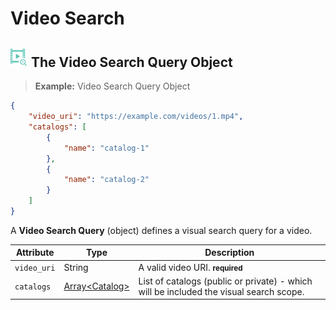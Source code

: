 
# Video Search

## <img src="images/video-search_icon.png" alt="video-search_icon" width="28px" height="auto"> The Video Search Query Object

> **Example:** Video Search Query Object

```json
{
	"video_uri": "https://example.com/videos/1.mp4",
	"catalogs": [
	    {
	        "name": "catalog-1"
	    },
	    {
	        "name": "catalog-2"
	    }
	]
}
```

A **Video Search Query** (object) defines a visual search query for a video.

Attribute 		| Type 										| Description
------- 		| -------									| -------
`video_uri` 	| String									| A valid video URI. **<small>required</small>**
`catalogs` 		| [Array&lt;Catalog&gt;](#catalogs)			| List of catalogs (public or private) - which will be included the visual search scope.
